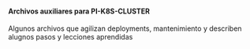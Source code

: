 #### Archivos auxiliares para PI-K8S-CLUSTER

Algunos archivos que agilizan deployments, mantenimiento y describen alugnos pasos y lecciones aprendidas